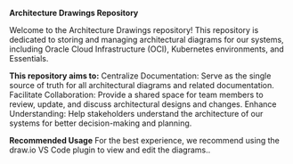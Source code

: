**Architecture Drawings Repository**

Welcome to the Architecture Drawings repository! This repository is dedicated to storing and managing architectural diagrams for our systems, including Oracle Cloud Infrastructure (OCI), Kubernetes environments, and Essentials.

**This repository aims to:**
Centralize Documentation: Serve as the single source of truth for all architectural diagrams and related documentation.
Facilitate Collaboration: Provide a shared space for team members to review, update, and discuss architectural designs and changes.
Enhance Understanding: Help stakeholders understand the architecture of our systems for better decision-making and planning.

**Recommended Usage**
For the best experience, we recommend using the draw.io VS Code plugin to view and edit the diagrams..

